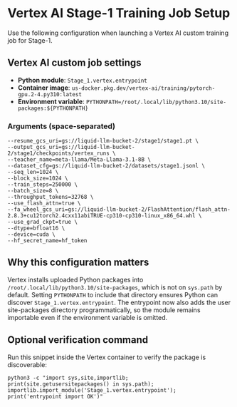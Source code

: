 # Vertex AI Stage-1 Training Job Setup

Use the following configuration when launching a Vertex AI custom training job for Stage-1.

## Vertex AI custom job settings

- **Python module**: `Stage_1.vertex.entrypoint`
- **Container image**: `us-docker.pkg.dev/vertex-ai/training/pytorch-gpu.2-4.py310:latest`
- **Environment variable**: `PYTHONPATH=/root/.local/lib/python3.10/site-packages:${PYTHONPATH}`

### Arguments (space-separated)

```
--resume_gcs_uri=gs://liquid-llm-bucket-2/stage1/stage1.pt \
--output_gcs_uri=gs://liquid-llm-bucket-2/stage1/checkpoints/vertex_runs \
--teacher_name=meta-llama/Meta-Llama-3.1-8B \
--dataset_cfg=gs://liquid-llm-bucket-2/datasets/stage1.jsonl \
--seq_len=1024 \
--block_size=1024 \
--train_steps=250000 \
--batch_size=8 \
--throughput_tokens=32768 \
--use_flash_attn=true \
--fa_wheel_gcs_uri=gs://liquid-llm-bucket-2/FlashAttention/flash_attn-2.8.3+cu12torch2.4cxx11abiTRUE-cp310-cp310-linux_x86_64.whl \
--use_grad_ckpt=true \
--dtype=bfloat16 \
--device=cuda \
--hf_secret_name=hf_token
```

## Why this configuration matters

Vertex installs uploaded Python packages into `/root/.local/lib/python3.10/site-packages`, which is not on `sys.path` by default. Setting `PYTHONPATH` to include that directory ensures Python can discover `Stage_1.vertex.entrypoint`. The entrypoint now also adds the user site-packages directory programmatically, so the module remains importable even if the environment variable is omitted.

## Optional verification command

Run this snippet inside the Vertex container to verify the package is discoverable:

```
python3 -c "import sys,site,importlib; print(site.getusersitepackages() in sys.path); importlib.import_module('Stage_1.vertex.entrypoint'); print('entrypoint import OK')"
```
